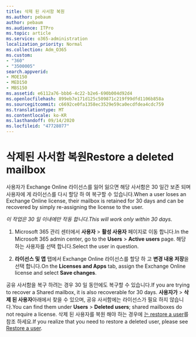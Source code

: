 ```yaml
---
title: 삭제 된 사서함 복원
ms.author: pebaum
author: pebaum
ms.audience: ITPro
ms.topic: article
ms.service: o365-administration
localization_priority: Normal
ms.collection: Adm_O365
ms.custom:
- "360"
- "3500005"
search.appverid:
- MOE150
- MED150
- MBS150
ms.assetid: e6112a76-bbb6-4c22-b2e6-690b004d92d4
ms.openlocfilehash: 899eb7e171d125c509871c219f99dfd1106b858a
ms.sourcegitcommit: c6692ce0fa1358ec3529e59ca0ecdfdea4cdc759
ms.translationtype: MT
ms.contentlocale: ko-KR
ms.lasthandoff: 09/14/2020
ms.locfileid: "47728077"
---
```

# <a name="restore-a-deleted-mailbox"></a><span data-ttu-id="b4a57-102">삭제된 사서함 복원</span><span class="sxs-lookup"><span data-stu-id="b4a57-102">Restore a deleted mailbox</span></span>

<span data-ttu-id="b4a57-103">사용자가 Exchange Online 라이선스를 잃어 잃으면 해당 사서함은 30 일간 보존 되며 사용자에 게 라이선스를 다시 할당 하 여 복구할 수 있습니다.</span><span class="sxs-lookup"><span data-stu-id="b4a57-103">When a user loses an Exchange Online license, their mailbox is retained for 30 days and can be recovered by simply re-assigning the license to the user.</span></span>
  
 <span data-ttu-id="b4a57-104">*이 작업은 30 일 이내에만 작동 합니다.*</span><span class="sxs-lookup"><span data-stu-id="b4a57-104">*This will work only within 30 days.*</span></span>  
  
1. <span data-ttu-id="b4a57-105">Microsoft 365 관리 센터에서 **사용자** \> **활성 사용자** 페이지로 이동 합니다.</span><span class="sxs-lookup"><span data-stu-id="b4a57-105">In the Microsoft 365 admin center, go to the **Users** \> **Active users** page.</span></span> <span data-ttu-id="b4a57-106">해당 하는 사용자를 선택 합니다.</span><span class="sxs-lookup"><span data-stu-id="b4a57-106">Select the user in question.</span></span>

2. <span data-ttu-id="b4a57-107">**라이선스 및 앱** 탭에서 Exchange Online 라이선스를 할당 하 고 **변경 내용 저장**을 선택 합니다.</span><span class="sxs-lookup"><span data-stu-id="b4a57-107">On the **Licenses and Apps** tab, assign the Exchange Online license and select **Save changes**.</span></span>

<span data-ttu-id="b4a57-108">공유 사서함을 복구 하려는 경우 30 일 동안에도 복구할 수 있습니다.</span><span class="sxs-lookup"><span data-stu-id="b4a57-108">If you are trying to recover a Shared mailbox, it is also recoverable for 30 days.</span></span> <span data-ttu-id="b4a57-109">**사용자가** \> **삭제 된 사용자**아래에서 찾을 수 있으며, 공유 사서함에는 라이선스가 필요 하지 않습니다.</span><span class="sxs-lookup"><span data-stu-id="b4a57-109">You can find them under **Users** \> **Deleted users**; shared mailboxes do not require a license.</span></span> <span data-ttu-id="b4a57-110">삭제 된 사용자를 복원 해야 하는 경우에 [는 restore a user](https://docs.microsoft.com/microsoft-365/admin/add-users/restore-user)를 참조 하세요.</span><span class="sxs-lookup"><span data-stu-id="b4a57-110">If you realize that you need to restore a deleted user, please see [Restore a user](https://docs.microsoft.com/microsoft-365/admin/add-users/restore-user).</span></span>
  